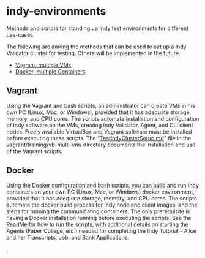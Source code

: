 # indy-environments
Methods and scripts for standing up Indy test environments for different use-cases.

The following are among the methods that can be used to set up a Indy Validator cluster for testing.  Others will be implemented in the future.

 - [Vagrant, multiple VMs](#vagrant)
 - [Docker, multiple Containers](#docker)


## Vagrant
Using the Vagrant and bash scripts, an administrator can create VMs in his own PC (Linux, Mac, or Windows), provided that it has adequate storage, memory, and CPU cores.  The scripts automate installation and configuration of Indy software on the VMs, creating Indy Validator, Agent, and CLI client nodes.  Freely available VirtualBox and Vagrant software must be installed before executing these scripts.  The "[TestIndyClusterSetup.md](vagrant/training/vb-multi-vm/TestIndyClusterSetup.md)" file in the vagrant/training/vb-multi-vm/ directory documents the installation and use of the Vagrant scripts.

## Docker
Using the Docker configuration and bash scripts, you can build and run Indy containers on your own PC (Linux, Mac, or Windows) docker environment, provided that it has adequate storage, memory, and CPU cores. The scripts automate the docker build process for Indy node and client images, and the steps for running the communicating containers. The only prerequisite is having a Docker installation running before executing the scripts. See the [ReadMe](docker/README.md) for how to run the scripts, with additional details on starting the Agents (Faber College, etc.) needed for completing the Indy Tutorial - Alice and her Transcripts, Job, and Bank Applications.

.
